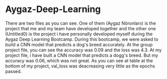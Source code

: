 # Aygaz-Deep-Learning
There are two files as you can see. One of them (Aygaz Nöronlarıı) is the project that me and my team
have developed together and the other one (Untitled0) is the project i have personally developed myself during
the Aygaz Deep Learning Bootcamp. During this bootcamp, we were asked to build a CNN model that predicts a dog's breed
accurately.
At the group project file, you can see the accuracy was 0.09 and the loss was 4.3.
At my project file, i have built a CNN model that predicts a dogg's breed. But my accuracy was 0.06, which was not great. 
As you can see at table at the bottom of my project, val_loss was deacreasing 
very little as the epochs passed. 
